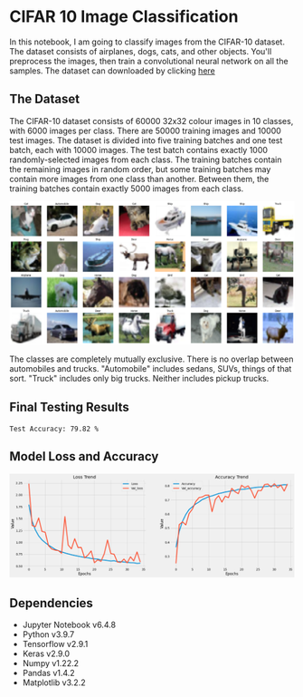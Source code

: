 # CIFAR 10 Image Classification

In this notebook, I am going to classify images from the CIFAR-10 dataset. The dataset consists of airplanes, dogs, cats, and other objects. You'll preprocess the images, then train a convolutional neural network on all the samples. The dataset can downloaded by clicking [here](https://www.cs.toronto.edu/~kriz/cifar-10-python.tar.gz)

## The Dataset

The CIFAR-10 dataset consists of 60000 32x32 colour images in 10 classes, with 6000 images per class. There are 50000 training images and 10000 test images.
The dataset is divided into five training batches and one test batch, each with 10000 images. The test batch contains exactly 1000 randomly-selected images from each class. The training batches contain the remaining images in random order, but some training batches may contain more images from one class than another. Between them, the training batches contain exactly 5000 images from each class.

![](dataset.png)

The classes are completely mutually exclusive. There is no overlap between automobiles and trucks. "Automobile" includes sedans, SUVs, things of that sort. "Truck" includes only big trucks. Neither includes pickup trucks.

## Final Testing Results

    Test Accuracy: 79.82 %

## Model Loss and Accuracy

![](model_metrics.png)

## Dependencies

- Jupyter Notebook v6.4.8
- Python v3.9.7
- Tensorflow v2.9.1
- Keras v2.9.0
- Numpy v1.22.2
- Pandas v1.4.2
- Matplotlib v3.2.2